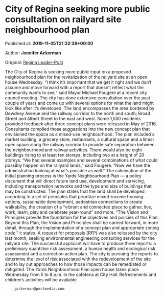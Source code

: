 
# City of Regina seeking more public consultation on railyard site neighbourhood plan

Published at: **2019-11-05T21:32:38+00:00**

Author: **Jennifer Ackerman**

Original: [Regina Leader-Post](https://leaderpost.com/news/local-news/city-of-regina-seeking-more-public-consultation-on-railyard-site-neighbourhood-plan)

The City of Regina is seeking more public input on a proposed neighbourhood plan for the revitalization of the railyard site at an open house Wednesday.
“I think it’s important that we get it right and we don’t assume and move forward with a report that doesn’t reflect what the community wants to see,” said Mayor Michael Fougere at a recent city council meeting.
The city has done extensive consultation over the past couple of years and come up with several options for what the land might look like after it’s developed.
The land encompasses the area bordered by Dewdney Avenue and the railway corridor to the north and south; Broad Street and Albert Street to the east and west.
Some 1,500 residents provided feedback after three concept plans were released in May of 2016. Consultants compiled those suggestions into the new concept plan that envisioned the space as a mixed-use neighbourhood.
The plan included a market building, a grocery store, restaurants, a cultural space and a linear open space along the railway corridor to provide safe separation between the neighbourhood and railway activities. There would also be eight buildings rising to at least ten storeys, including two at a height of 20 storeys.
“We had several examples and several combinations of what could possibly happen on the railyard lands,” said Fougere. “Now we have the administration looking at what’s possible as well.”
The culmination of the initial planning process is the Yards Neighbourhood Plan — a policy document that will direct future land use, development and servicing, including transportation networks and the type and size of buildings that may be constructed.
The plan states that the land shall be developed according to a set of principles that prioritize mixed-income housing options, sustainable development, pedestrian connections to create walkability, the creation of a “vibrant and connected place to gather, live, work, learn, play and celebrate year-round” and more.
“The Vision and Principles provide the foundation for the objectives and policies of this Plan. Beyond this Plan, the Vision and Principles shall be carried forward, in more detail, through the implementation of a concept plan and appropriate zoning code,” it states.
A request for proposals (RFP) was also released by the city last month, seeking environmental engineering consulting services for the railyard site.
The successful applicant will have to produce three reports: a preliminary quantitive risk assessment, a human health and ecological risk assessment and a correction action plan.
The city is pursuing the reports to determine the level of risk associated with the redevelopment of the site and to lay out approaches to how those impacts can be remediated or mitigated.
The Yards Neighbourhood Plan open house takes place Wednesday from 5 to 8 p.m. in the cafeteria at City Hall. Refreshments and children’s activities will be available.

        jackerman@postmedia.com
      
